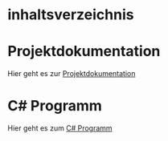 # inhaltsverzeichnis




# Projektdokumentation
Hier geht es zur [Projektdokumentation](https://github.com/Pianonic/LA_1100_E/blob/main/projektdokumentation.md)

# C# Programm
Hier geht es zum [C# Programm](https://github.com/Pianonic/LA_1100_E/blob/main/Program.cs)
